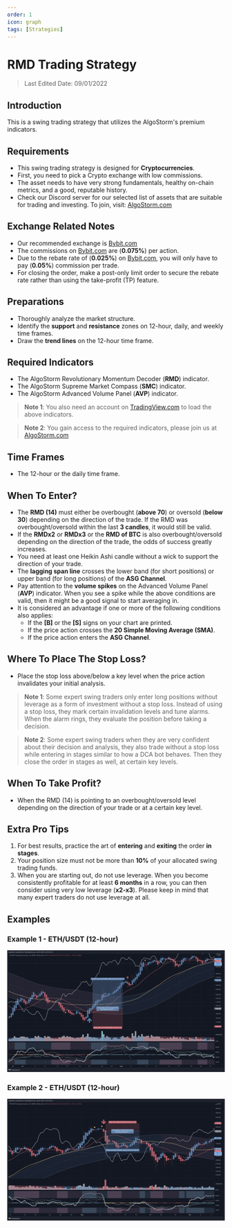 ```yaml
---
order: 1
icon: graph
tags: [Strategies]
---
```

# RMD Trading Strategy

> Last Edited Date: 09/01/2022

## Introduction

This is a swing trading strategy that utilizes the AlgoStorm's premium indicators.

## Requirements

- This swing trading strategy is designed for **Cryptocurrencies**.
- First, you need to pick a Crypto exchange with low commissions.
- The asset needs to have very strong fundamentals, healthy on-chain metrics, and a good, reputable history.
- Check our Discord server for our selected list of assets that are suitable for trading and investing. To join, visit: [AlgoStorm.com](https://algostorm.com)

## Exchange Related Notes

- Our recommended exchange is [Bybit.com](https://www.bybit.com/en-US/invite?ref=YMYQ0%230)
- The commissions on [Bybit.com](https://www.bybit.com/en-US/invite?ref=YMYQ0%230) are (**0.075%**) per action.
- Due to the rebate rate of (**0.025%**) on [Bybit.com](https://www.bybit.com/en-US/invite?ref=YMYQ0%230), you will only have to pay (**0.05%**) commission per trade.
- For closing the order, make a post-only limit order to secure the rebate rate rather than using the take-profit (TP) feature.

## Preparations

- Thoroughly analyze the market structure.
- Identify the **support** and **resistance** zones on 12-hour, daily, and weekly time frames.
- Draw the **trend lines** on the 12-hour time frame.

## Required Indicators

- The AlgoStorm Revolutionary Momentum Decoder (**RMD**) indicator.
- The AlgoStorm Supreme Market Compass (**SMC**) indicator.
- The AlgoStorm Advanced Volume Panel (**AVP**) indicator.

> **Note 1**: You also need an account on [TradingView.com](https://www.tradingview.com/gopro/?share_your_love=labinatorhub) to load the above indicators.

> **Note 2**: You gain access to the required indicators, please join us at [AlgoStorm.com](https://algostorm.com)

## Time Frames

- The 12-hour or the daily time frame.

## When To Enter?

- The **RMD (14)** must either be overbought (**above 70**) or oversold (**below 30**) depending on the direction of the trade. If the RMD was overbought/oversold within the last **3 candles**, it would still be valid.
- If the **RMDx2** or **RMDx3** or the **RMD of BTC** is also overbought/oversold depending on the direction of the trade, the odds of success greatly increases.
- You need at least one Heikin Ashi candle without a wick to support the direction of your trade.
- The **lagging span line** crosses the lower band (for short positions) or upper band (for long positions) of the **ASG Channel**.
- Pay attention to the **volume spikes** on the Advanced Volume Panel (**AVP**) indicator. When you see a spike while the above conditions are valid, then it might be a good signal to start averaging in.
- It is considered an advantage if one or more of the following conditions also applies:
   - If the **[B]** or the **[S]** signs on your chart are printed.
   - If the price action crosses the **20 Simple Moving Average (SMA)**.
   - If the price action enters the **ASG Channel**.

## Where To Place The Stop Loss?

- Place the stop loss above/below a key level when the price action invalidates your initial analysis.

> **Note 1**: Some expert swing traders only enter long positions without leverage as a form of investment without a stop loss. Instead of using a stop loss, they mark certain invalidation levels and tune alarms. When the alarm rings, they evaluate the position before taking a decision.

> **Note 2**: Some expert swing traders when they are very confident about their decision and analysis, they also trade without a stop loss while entering in stages similar to how a DCA bot behaves. Then they close the order in stages as well, at certain key levels.

## When To Take Profit?

- When the RMD (14) is pointing to an overbought/oversold level depending on the direction of your trade or at a certain key level.

## Extra Pro Tips

1. For best results, practice the art of **entering** and **exiting** the order **in stages**.
2. Your position size must not be more than **10%** of your allocated swing trading funds.
3. When you are starting out, do not use leverage. When you become consistently profitable for at least **6 months** in a row, you can then consider using very low leverage (**x2-x3**). Please keep in mind that many expert traders do not use leverage at all.

## Examples

### Example 1 - ETH/USDT (12-hour)

![Example 1 - ETH/USDT Long Position](./RMD-Swing-Trading-Strategy-Example-1.png)

### Example 2 - ETH/USDT (12-hour)

![Example 2 - ETH/USDT Short Position](./RMD-Swing-Trading-Strategy-Example-2.png)